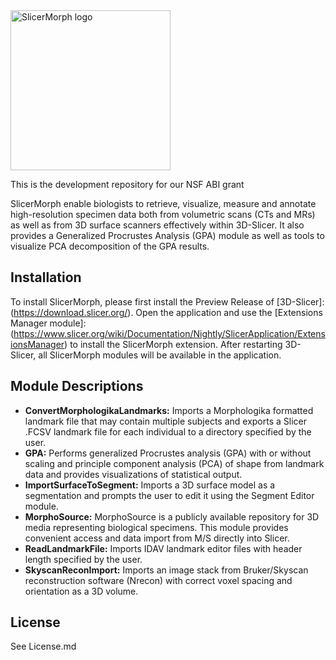 <img src="https://raw.githubusercontent.com/SlicerMorph/SlicerMorph/master/GPA/Resources/Icons/GPA.png" alt="SlicerMorph logo" width="256" height="256">

This is the development repository for our NSF ABI grant

SlicerMorph enable biologists to retrieve, visualize, measure and annotate high-resolution specimen data both from volumetric scans (CTs and MRs) as well as from 3D surface scanners effectively within 3D-Slicer. It also provides a Generalized Procrustes Analysis (GPA) module as well as tools to visualize PCA decomposition of the GPA results.

## Installation
To install SlicerMorph, please first install the Preview Release of [3D-Slicer]:(https://download.slicer.org/). Open the application and use the [Extensions Manager module]:(https://www.slicer.org/wiki/Documentation/Nightly/SlicerApplication/ExtensionsManager) to install the SlicerMorph extension. After restarting 3D-Slicer, all SlicerMorph modules will be available in the application.

## Module Descriptions
- **ConvertMorphologikaLandmarks:** Imports a Morphologika formatted landmark file that may contain multiple subjects and exports a Slicer .FCSV landmark file for each individual to a directory specified by the user.
- **GPA:** Performs generalized Procrustes analysis (GPA) with or without scaling and principle component analysis (PCA) of shape from landmark data and provides visualizations of statistical output.
- **ImportSurfaceToSegment:** Imports a 3D surface model as a segmentation and prompts the user to edit it using the Segment Editor module.
- **MorphoSource:** MorphoSource is a publicly available repository for 3D media representing biological specimens. This module provides convenient access and data import from M/S directly into Slicer.
- **ReadLandmarkFile:** Imports IDAV landmark editor files with header length specified by the user.
- **SkyscanReconImport:** Imports an image stack from Bruker/Skyscan reconstruction software (Nrecon) with correct voxel spacing and orientation as a 3D volume.

## License
See License.md
